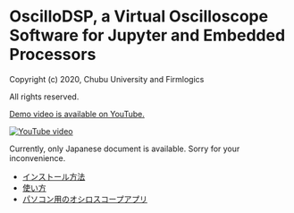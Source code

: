 # OscilloDSP, a Virtual Oscilloscope Software for Jupyter and Embedded Processors

Copyright (c) 2020, Chubu University and Firmlogics

All rights reserved.

[Demo video is available on YouTube.](https://www.youtube.com/watch?v=cJITVeQGVG0)

[![YouTube video](https://img.youtube.com/vi/cJITVeQGVG0/0.jpg)](https://www.youtube.com/watch?v=cJITVeQGVG0)

Currently, only Japanese document is available.
Sorry for your inconvenience.

- [インストール方法](hostapp/installation.ipynb)
- [使い方](hostapp/usage.ipynb)
- [パソコン用のオシロスコープアプリ](hostapp/oscillo.ipynb)

